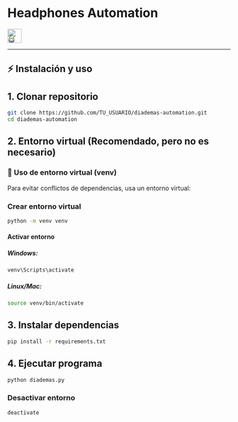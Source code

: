 # Headphones Automation <picture>
  <source srcset="https://fonts.gstatic.com/s/e/notoemoji/latest/1f63a/512.webp" type="image/webp">
  <img src="https://fonts.gstatic.com/s/e/notoemoji/latest/1f63a/512.gif" alt="😺" width="32" height="32">
</picture>


---

## ⚡ Instalación y uso

## 1. Clonar repositorio
```bash
git clone https://github.com/TU_USUARIO/diademas-automation.git
cd diademas-automation
```

## 2. Entorno virtual (Recomendado, pero no es necesario)

### 🐍 Uso de entorno virtual (venv)

Para evitar conflictos de dependencias, usa un entorno virtual:

### Crear entorno virtual
```bash
python -m venv venv
```

#### Activar entorno

##### Windows:
```bash
venv\Scripts\activate
```

##### Linux/Mac:
```bash
source venv/bin/activate
```
## 3. Instalar dependencias
```bash
pip install -r requirements.txt
```
## 4. Ejecutar programa
```bash
python diademas.py
```
### Desactivar entorno
```bash
deactivate
```
